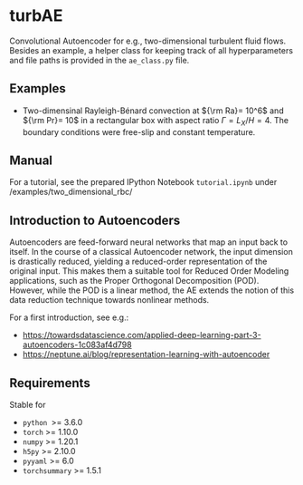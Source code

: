 # turbAE
Convolutional Autoencoder for e.g., two-dimensional turbulent fluid flows. Besides an example, a helper class for keeping track of all hyperparameters and file paths is provided in the `ae_class.py` file.

## Examples
- Two-dimensinal Rayleigh-Bénard convection at ${\rm Ra}= 10^6$ and ${\rm Pr}= 10$ in a rectangular box with aspect ratio $\Gamma = L_X/H = 4$. The boundary conditions were free-slip and constant temperature.

## Manual
For a tutorial, see the prepared IPython Notebook `tutorial.ipynb` under /examples/two_dimensional_rbc/

## Introduction to Autoencoders
Autoencoders are feed-forward neural networks that map an input back to itself. In the course of a classical Autoencoder network, the input dimension is drastically reduced, yielding a reduced-order representation of the original input.
This makes them a suitable tool for Reduced Order Modeling applications, such as the Proper Orthogonal Decomposition (POD). However, while the POD is a linear method, the AE extends the notion of this data reduction technique towards nonlinear methods.

For a first introduction, see e.g.:
- https://towardsdatascience.com/applied-deep-learning-part-3-autoencoders-1c083af4d798
- https://neptune.ai/blog/representation-learning-with-autoencoder


## Requirements
Stable for
- `python `>=  3.6.0
- `torch`  >= 1.10.0
- `numpy`  >= 1.20.1
- `h5py`   >= 2.10.0 
- `pyyaml` >= 6.0
- `torchsummary` >= 1.5.1


